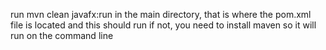 run
mvn clean javafx:run 
in the main directory, that is where the pom.xml file is located and this should run
if not, you need to install maven so it will run on the command line
